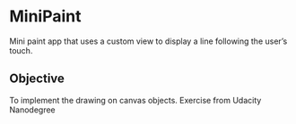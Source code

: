 # MiniPaint

Mini paint app that uses a custom view to display a line following the user’s touch.

## Objective

To implement the drawing on canvas objects. Exercise from Udacity Nanodegree
